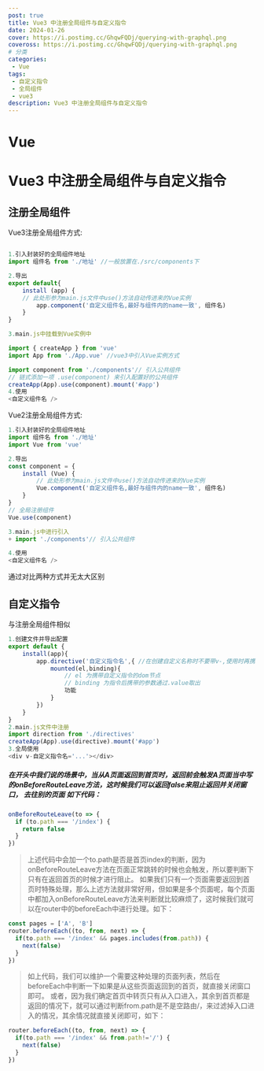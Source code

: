 ```yaml
---
post: true
title: Vue3 中注册全局组件与自定义指令
date: 2024-01-26
cover: https://i.postimg.cc/GhqwFQDj/querying-with-graphql.png
coveross: https://i.postimg.cc/GhqwFQDj/querying-with-graphql.png
# 分类
categories:
 - Vue
tags:
 - 自定义指令
 - 全局组件
 - vue3
description: Vue3 中注册全局组件与自定义指令
---
```

# Vue

# Vue3 中注册全局组件与自定义指令



## 注册全局组件

Vue3注册全局组件方式:

```js

1.引入封装好的全局组件地址
import 组件名 from './地址' //一般放置在./src/components下

2.导出
export default{
    install (app) {
    // 此处形参为main.js文件中use()方法自动传进来的Vue实例
        app.component('自定义组件名,最好与组件内的name一致', 组件名)
    }
}

3.main.js中挂载到Vue实例中

import { createApp } from 'vue'
import App from './App.vue' //vue3中引入Vue实例方式

import component from './components'// 引入公共组件
// 链式添加一项 .use(component) 来引入配置好的公共组件
createApp(App).use(component).mount('#app')
4.使用
<自定义组件名 />
```

Vue2注册全局组件方式:

```js
1.引入封装好的全局组件地址
import 组件名 from './地址' 
import Vue from 'vue'

2.导出
const component = {
    install (Vue) {
        // 此处形参为main.js文件中use()方法自动传进来的Vue实例
        Vue.component('自定义组件名,最好与组件内的name一致', 组件名)
    }
}
// 全局注册组件
Vue.use(component)

3.main.js中进行引入
+ import './components'// 引入公共组件

4.使用
<自定义组件名 />
```

通过对比两种方式并无太大区别

## 自定义指令

与注册全局组件相似

```js
1.创建文件并导出配置
export default {
    install(app){
        app.directive('自定义指令名',{ //在创建自定义名称时不要带v-,使用时再携带
            mounted(el,binding){
                // el 为携带自定义指令的dom节点
                // binding 为指令后携带的参数通过.value取出
                功能
            }
        })
    }
}
2.main.js文件中注册
import direction from './directives'
createApp(App).use(directive).mount('#app')
3.全局使用
<div v-自定义指令名='...'></div> 
```


##### 在开头中我们说的场景中，当从A页面返回到首页时，返回前会触发A页面当中写的onBeforeRouteLeave方法，这时候我们可以返回false来阻止返回并关闭窗口， **去往别的页面** 如下代码：

``` js
onBeforeRouteLeave(to => {
  if (to.path === '/index') {
    return false
  }
})

```

> 上述代码中会加一个to.path是否是首页index的判断，因为onBeforeRouteLeave方法在页面正常跳转的时候也会触发，所以要判断下只有在返回首页的时候才进行阻止。
> 如果我们只有一个页面需要返回到首页时特殊处理，那么上述方法就非常好用，但如果是多个页面呢，每个页面中都加入onBeforeRouteLeave方法来判断就比较麻烦了，这时候我们就可以在router中的beforeEach中进行处理。如下：
``` js
const pages = ['A', 'B']
router.beforeEach((to, from, next) => {
  if(to.path === '/index' && pages.includes(from.path)) {
    next(false)
  }
})

```

> 如上代码，我们可以维护一个需要这种处理的页面列表，然后在beforeEach中判断一下如果是从这些页面返回到的首页，就直接关闭窗口即可。
或者，因为我们确定首页中转页只有从入口进入，其余到首页都是返回的情况下，就可以通过判断from.path是不是空路由/，来过滤掉入口进入的情况，其余情况就直接关闭即可，如下：

``` js
router.beforeEach((to, from, next) => {
  if(to.path === '/index' && from.path!='/') {
    next(false)
  }
})

```